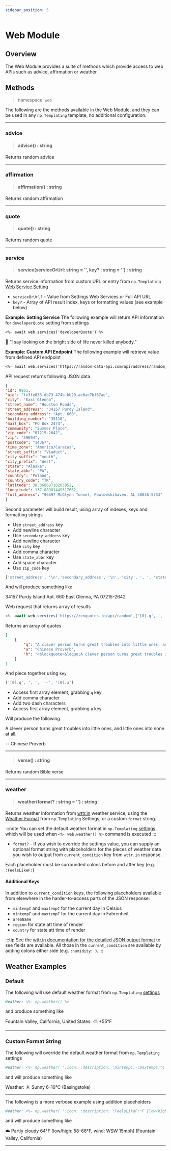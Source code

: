 ```yaml
---
sidebar_position: 5
---
```


# Web Module

## Overview
The Web Module provides a suite of methods which provide access to web APIs such as advice, affirmation or weather.

## Methods
> namespace: `web`

The following are the methods available in the Web Module, and they can be used in any `np.Templating` template, no additional configuration.

*****

### advice
> #### advice() : string
Returns random advice

*****

### affirmation
> #### affirmation() : string
Returns random affirmation

*****

### quote
> #### quote() : string
Returns random quote

*****

### service
> #### service(serviceOrUrl: string = '', key? : string = '') : string
Returns service information from custom URL or entry from `np.Templating` [Web Service Setting](/docs/settings)

- `serviceOrUrl?` - Value from Settings Web Services or Full API URL
- `key?` - Array of API result index, keys or formatting values (see example below)

**Example: Setting Service**
The following example will return API information for `developerQuote` setting from settings

```markdown
<%- await web.services('developerQuote') %>
```

🙆 “I say looking on the bright side of life never killed anybody.”

**Example: Custom API Endpoint**
The following example will retrieve value from defined API endpoint

```markdown
<%- await web.services('https://random-data-api.com/api/address/random_address',['street_address', '\n','secondary_address', '\n', 'city', ', ', 'state_abbr',' ','zip_code']) %>
```

API request returns following JSON data

```json
{
"id": 9861,
"uid": "fe3fe033-db73-474b-bb29-ae6ae7bf67ae",
"city": "East Glenna",
"street_name": "Houston Roads",
"street_address": "34157 Purdy Island",
"secondary_address": "Apt. 660",
"building_number": "35118",
"mail_box": "PO Box 2474",
"community": "Summer Place",
"zip_code": "07215-2642",
"zip": "59694",
"postcode": "14367",
"time_zone": "America/Caracas",
"street_suffix": "Viaduct",
"city_suffix": "mouth",
"city_prefix": "West",
"state": "Alaska",
"state_abbr": "PA",
"country": "Poland",
"country_code": "TK",
"latitude": 38.36868710203052,
"longitude": 137.08981449317662,
"full_address": "96697 McGlynn Tunnel, Powlowskihaven, AL 38836-5753"
}
```

Second parameter will build result, using array of indexes, keys and formatting strings

- Use `street_address` key
- Add newline character
- Use `secondary_address` key
- Add newline character
- Use `city` key
- Add comma character
- Use `state_abbr` key
- Add space character
- Use `zip_code` key

```javascript
['street_address', '\n','secondary_address', '\n', 'city', ', ', 'state_abbr',' ','zip_code']
```

And will produce something like

34157 Purdy Island
Apt. 660
East Glenna, PA 07215-2642

Web request that returns array of results

```javascript
<%- await web.services('https://zenquotes.io/api/random',['[0].q', ', ', '[0].a']) %>
```

Returns an array of quotes

```json
[
	{
		"q": "A clever person turns great troubles into little ones, and little ones into none at all. ",
		"a": "Chinese Proverb",
		"h": "<blockquote>&ldquo;A clever person turns great troubles into little ones, and little ones into none at all. &rdquo; &mdash; <footer>Chinese Proverb</footer></blockquote>"
	}
]
```

And piece together using `key`

```javascript
['[0].q', ', ', '--', '[0].a']
```

- Access first array element, grabbing `q` key
- Add comma character
- Add two dash characters
- Access first array element, grabbing `a` key

Will produce the following

A clever person turns great troubles into little ones, and little ones into none at all.

-- Chinese Proverb

*****

> #### verse() : string
Returns random Bible verse

*****

### weather
> #### weather(format? : string = '') : string
Returns weather information from [wttr.in](https://wttr.in) weather service, using the [Weather Format](/docs/settings) from `np.Templating` Settings, or a custom `format` string.

:::note
You can set the default weather format in `np.Templating` [settings](/docs/settings) which will be used when `<%- web.weather() %>` command is executed
:::

- `format?` - If you wish to override the settings value, you can supply an optional format string with placeholders for the pieces of weather data you wish to output from `current_condition` key from `wttr.in` response.

Each placeholder must be surrounded colons before and after key (e.g. `:FeelsLikeF:`)

#### Additional Keys
In addition to `current_condition` keys, the following placeholders available from elsewhere in the harder-to-access parts of the JSON response:

- `mintempC` and `maxtempC` for the current day in Celsius
- `mintempF` and `maxtempF` for the current day in Fahrenheit
- `areaName`
- `region` for state att time of render
- `country` for state att time of render

:::tip
See the [wttr.in documentation for the detailed JSON output format](https://github.com/chubin/wttr.in#different-output-formats) to see fields are available. All those in the `current_condition` are available by adding colons either side (e.g. `:humidity: `).
:::

## Weather Examples

### Default

The following will use default weather format from `np.Templating` [settings](/docs/settings)

```markdown
Weather: <%- np.weather() %>
```

and produce something like

Fountain Valley, California, United States: ⛅️  +55°F

*****

### Custom Format String

The following will override the default weather format from `np.Templating` settings

```markdown
Weather: <%- np.weather( ':icon: :description: :mintempC:-:maxtempC:°C (:areaName:)' ) %>
```

and will produce something like

Weather: ☀️ Sunny 6-16°C (Basingstoke)

*****
The following is a more verbose example using addition placeholders

```markdown
Weather: <%- np.weather( ':icon: :description: :FeelsLikeF:°F [low/high: :mintempF:-:maxtempF:°F, wind: :winddir16Point: :windspeedMiles:mph] (:areaName:, :region:) ' ) %>
```

and will produce something like

☁️ Partly cloudy 64°F [low/high: 58-68°F, wind: WSW 15mph] (Fountain Valley, California)


*****
